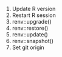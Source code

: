 1. Update R version
2. Restart R session
3. renv::upgrade()
4. renv::restore()
5. renv::update()
6. renv::snapshot()
7. Set git origin

